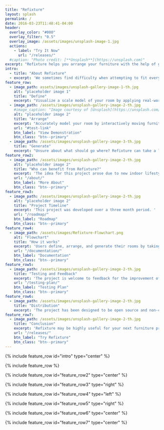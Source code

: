 ```yaml
---
title: "Refixture"
layout: splash
permalink: /
date: 2016-03-23T11:48:41-04:00
header:
  overlay_color: "#000"
  overlay_filter: "0.5"
  overlay_image: /assets/images/unsplash-image-1.jpg
  actions:
    - label: "Try It Now"
      url: "/releases/"
  #caption: "Photo credit: [**Unsplash**](https://unsplash.com)"
excerpt: "Refixture helps you arrange your furniture with the help of genetic algorithms."
intro: 
  - title: "About Refixture"
  - excerpt: 'We sometimes find difficulty when attempting to fit everything we want in a limited space. In some cases, rearranging can result in wasted effort through trial and error. Although keeping a list of measurements can help, Refixture allows you to use those measurements to model a virtual room that you can modify freely.'
feature_row:
  - image_path: assets/images/unsplash-gallery-image-1-th.jpg
    alt: "placeholder image 1"
    title: "Define"
    excerpt: "Visualize a scale model of your room by applying real-world measurements to a large variety of furniture."
  - image_path: /assets/images/unsplash-gallery-image-2-th.jpg
    #image_caption: "Image courtesy of [Unsplash](https://unsplash.com/)"
    alt: "placeholder image 2"
    title: "Arrange"
    excerpt: "Accurately model your room by interactively moving furniture and saving the result."
    url: "#test-link"
    btn_label: "View Demonstration"
    btn_class: "btn--primary"
  - image_path: /assets/images/unsplash-gallery-image-3-th.jpg
    title: "Generate"
    excerpt: "Unsure about what should go where? Refixture can take a list of your furniture and attempt to come up with a solution in real time."
feature_row2:  
  - image_path: /assets/images/unsplash-gallery-image-2-th.jpg
    alt: "placeholder image 2"
    title: "Who can benefit from Refixture?"
    excerpt: 'The idea for this project arose due to new indoor lifestyles during the COVID-19 pandemic. Spending time working and relaxing at home encouraged bringing in more anemities at the cost of increased space management. Management can be made easier with planning, but visualizing those plans becomes easy with Refixture. Therefore, this program helps users imagine a new shelf, chair, or excercise bike. For those moving into a new space, save a few different arrangements to evaluate layout options. For those knowledgable with Unity, the project can be modified and used freely through the GitHub repository.'
    url: "/about/"
    btn_label: "More About"
    btn_class: "btn--primary"
feature_row3:
  - image_path: /assets/images/unsplash-gallery-image-2-th.jpg
    alt: "placeholder image 2"
    title: "Project Timeline"
    excerpt: 'This project was developed over a three month period. '
    url: "/roadmap/"
    btn_label: "Roadmap"
    btn_class: "btn--primary"
feature_row4:
  - image_path: /assets/images/Refixture-Flowchart.png
    alt: "Flowchart"
    title: "How it works"
    excerpt: 'Users define, arrange, and generate their rooms by taking the steps in the flowchart. Users create a close approximation of their rooms using the preset furniture designs included. The result may not look the same, but by applying measurements they can be scaled to match their real counterparts in size. Using the algorithm to place furniture is optional, and some fixtures in the room are static, meaning they do not move around.'
    url: "/documentation/"
    btn_label: "Documentation"
    btn_class: "btn--primary"
feature_row5:
  - image_path: /assets/images/unsplash-gallery-image-2-th.jpg
    title: "Testing and Feedback"
    excerpt: 'The project is welcome to feedback for the improvement of features and bug fixing. The testing plan for this projects consists of trying the latest test build and completing a short survey.'
    url: "/testing-plan/"
    btn_label: "Testing Plan"
    btn_class: "btn--primary"
feature_row6:
  - image_path: /assets/images/unsplash-gallery-image-2-th.jpg
    title: "Distribution"
    excerpt: 'The project has been designed to be open source and non-commercial, with the help of code and assets found royalty free on the web.'
feature_row7:
  - image_path: /assets/images/unsplash-gallery-image-2-th.jpg
    title: "Conclusion"
    excerpt: 'Refixture may be highly useful for your next furniture project. With simple yet effective design, it can take the work out of the process of rearranging your room. Test it out in your browser, or try running the source code or desktop program from the GitHub repository.'
    url: "/releases/"
    btn_label: "Try Refixture"
    btn_class: "btn--primary"
---
```


{% include feature_row id="intro" type="center" %}

{% include feature_row %}

{% include feature_row id="feature_row2" type="center" %}

{% include feature_row id="feature_row3" type="right" %}

{% include feature_row id="feature_row4" type="left" %}

{% include feature_row id="feature_row5" type="right" %}

{% include feature_row id="feature_row6" type="center" %}

{% include feature_row id="feature_row7" type="center" %}
